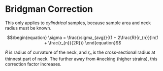 # Bridgman Correction

This only applies to *cylindrical* samples, because sample area and neck radius must be known.

$$\begin{equation}
\sigma = \frac{\sigma_{avg}}{(1 + 2\frac{R}{r_{n}})ln(1 + \frac{r_{n}}{2R})}
\end{equation}$$

$R$ is radius of curvature of the neck, and $r_{n}$ is the cross-sectional radius at thinnest part of neck.
The further away from #necking (higher strains), this correction factor increases.
